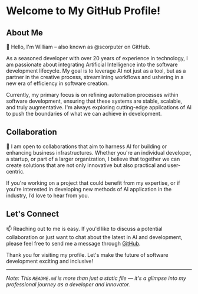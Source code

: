 # Welcome to My GitHub Profile!

## About Me
👋 Hello, I'm William – also known as @scorputer on GitHub.

As a seasoned developer with over 20 years of experience in technology, I am passionate about integrating Artificial Intelligence into the software development lifecycle. My goal is to leverage AI not just as a tool, but as a partner in the creative process, streamlining workflows and ushering in a new era of efficiency in software creation.

Currently, my primary focus is on refining automation processes within software development, ensuring that these systems are stable, scalable, and truly augmentative. I'm always exploring cutting-edge applications of AI to push the boundaries of what we can achieve in development.

## Collaboration
💞️ I am open to collaborations that aim to harness AI for building or enhancing business infrastructures. Whether you're an individual developer, a startup, or part of a larger organization, I believe that together we can create solutions that are not only innovative but also practical and user-centric.

If you're working on a project that could benefit from my expertise, or if you're interested in developing new methods of AI application in the industry, I’d love to hear from you.

## Let's Connect
📫 Reaching out to me is easy. If you'd like to discuss a potential collaboration or just want to chat about the latest in AI and development, please feel free to send me a message through [GitHub](https://github.com/scorputer).

Thank you for visiting my profile. Let's make the future of software development exciting and inclusive!

---

*Note: This `README.md` is more than just a static file — it's a glimpse into my professional journey as a developer and innovator.*

